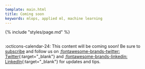 ```yaml
---
template: main.html
title: Coming soon
keywords: mlops, applied ml, machine learning
---
```


{% include "styles/page.md" %}

##

:octicons-calendar-24: This content will be coming soon! Be sure to <a href="https://madewithml.com/" target="_blank">subscribe</a> and follow us on [:fontawesome-brands-twitter: Twitter](https://twitter.com/GokuMohandas){:target="_blank"} and [:fontawesome-brands-linkedin: LinkedIn](https://www.linkedin.com/in/goku){:target="_blank"} for updates and tips.
